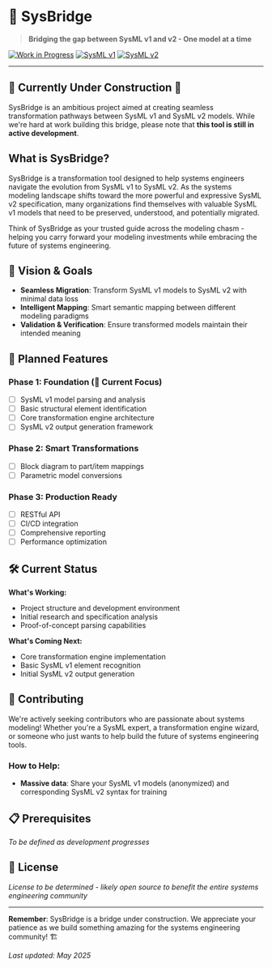 # 🌉 SysBridge

> **Bridging the gap between SysML v1 and v2 - One model at a time**

[![Work in Progress](https://img.shields.io/badge/Status-Work%20in%20Progress-orange?style=flat-square)](https://github.com/Mif-cl/sysbridge)
[![SysML v1](https://img.shields.io/badge/SysML-v1-blue?style=flat-square)](https://www.omg.org/spec/SysML/)
[![SysML v2](https://img.shields.io/badge/SysML-v2-green?style=flat-square)](https://www.omgsysml.org/)

---

## 🚧 **Currently Under Construction** 🚧

SysBridge is an ambitious project aimed at creating seamless transformation pathways between SysML v1 and SysML v2 models. While we're hard at work building this bridge, please note that **this tool is still in active development**.

## What is SysBridge?

SysBridge is a transformation tool designed to help systems engineers navigate the evolution from SysML v1 to SysML v2. As the systems modeling landscape shifts toward the more powerful and expressive SysML v2 specification, many organizations find themselves with valuable SysML v1 models that need to be preserved, understood, and potentially migrated.

Think of SysBridge as your trusted guide across the modeling chasm - helping you carry forward your modeling investments while embracing the future of systems engineering.

## 🎯 Vision & Goals

- **Seamless Migration**: Transform SysML v1 models to SysML v2 with minimal data loss
- **Intelligent Mapping**: Smart semantic mapping between different modeling paradigms
- **Validation & Verification**: Ensure transformed models maintain their intended meaning

## 🚀 Planned Features

### Phase 1: Foundation (🔨 Current Focus)
- [ ] SysML v1 model parsing and analysis
- [ ] Basic structural element identification
- [ ] Core transformation engine architecture
- [ ] SysML v2 output generation framework

### Phase 2: Smart Transformations
- [ ] Block diagram to part/item mappings
- [ ] Parametric model conversions

### Phase 3: Production Ready
- [ ] RESTful API
- [ ] CI/CD integration
- [ ] Comprehensive reporting
- [ ] Performance optimization

## 🛠 Current Status

**What's Working:**
- Project structure and development environment
- Initial research and specification analysis
- Proof-of-concept parsing capabilities

**What's Coming Next:**
- Core transformation engine implementation
- Basic SysML v1 element recognition
- Initial SysML v2 output generation

## 🤝 Contributing

We're actively seeking contributors who are passionate about systems modeling! Whether you're a SysML expert, a transformation engine wizard, or someone who just wants to help build the future of systems engineering tools.

### How to Help:
- **Massive data**: Share your SysML v1 models (anonymized) and corresponding SysML v2 syntax for training

## 📋 Prerequisites

*To be defined as development progresses*

## 📄 License

*License to be determined - likely open source to benefit the entire systems engineering community*

---

**Remember**: SysBridge is a bridge under construction. We appreciate your patience as we build something amazing for the systems engineering community! 🏗️

*Last updated: May 2025*